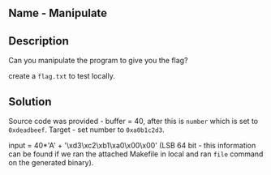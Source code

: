 ## Name - Manipulate

## Description
Can you manipulate the program to give you the flag?

create a `flag.txt` to test locally.

## Solution

Source code was provided - buffer = 40, after this is `number` which is set to `0xdeadbeef`. Target - set number to `0xa0b1c2d3`. 

input =  40*'A' + '\xd3\xc2\xb1\xa0\x00\x00' (LSB 64 bit  - this information can be found if we ran the attached Makefile in local and ran `file` command on the generated binary).  
